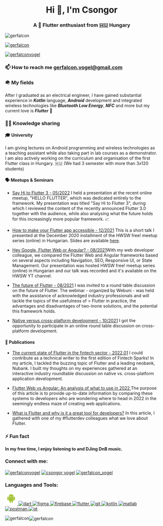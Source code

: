 <h1 align="center">Hi 👋, I'm Csongor</h1>
<h3 align="center">A 💙 Flutter enthusiast from 🇭🇺 Hungary</h3>

<p align="left"> <img src="https://komarev.com/ghpvc/?username=gerfalcon&label=Profile%20views&color=0e75b6&style=flat" alt="gerfalcon" /> </p>

<p align="left"> <a href="https://github.com/ryo-ma/github-profile-trophy"><img src="https://github-profile-trophy.vercel.app/?username=gerfalcon&theme=onedark&row=1&column=8" alt="gerfalcon" /></a> </p>

<p align="left"> <a href="https://twitter.com/gerfalconvogel" target="blank"><img src="https://img.shields.io/twitter/follow/gerfalconvogel?logo=twitter&style=for-the-badge" alt="gerfalconvogel" /></a> </p>

### 📫 How to reach me **gerfalcon.vogel@gmail.com**

### 🪖 My fields
After I graduated as an electrical engineer, I have gained substantial experience in ***Kotlin*** language, ***Android*** development and integrated wireless technologies like ***Bluetooth Low Energy***, ***NFC*** and more but my current love is ***Flutter*** 💙

### 👨‍🏫  Knowledge sharing
#### 🎓 University 
I am giving lectures on Android programming and wireless technologies as a teaching assistant while also taking part in lab courses as a demonstrator. I am also actively working on the curriculum and organisation of the first Flutter class in Hungary. 🇭🇺 (We had 3 semester with more than 3x120 students)

#### 🗣️ Meetups & Seminars
- [Say Hi to Flutter 3 - 05/2022](https://www.youtube.com/watch?v=cqMJhWSlEAw&t=3s&ab_channel=HWSW)
I held a presentation at the recent online meetup, "HELLO FLUTTER", which was dedicated entirely to the framework.
‍My presentation was titled "Say Hi to Flutter 3", during which I reviewed the content of the recently announced Flutter 3.0 together with the audience, while also analysing what the future holds for this increasingly more popular framework. 📈

- [How to make your Flutter app accessible - 12/2021](https://youtu.be/VGfzT_AuVPI?t=3240)
This is a short talk I presented at the December 2020 installment of the HWSW free! meetup series (online) in Hungarian.
Slides are available [here](https://speakerdeck.com/gerfalcon/how-to-make-your-flutter-app-accessible).

- [Hey Google, Flutter Web or Angular? - 08/2021](https://youtu.be/MQ7wdwjABHs?t=1787)With my web developer colleague, we compared the Flutter Web and Angular frameworks based on several aspects including Navigation, SEO, Responsive UI, or State Management.
Our presentation was hosted HWSW free! meetup series (online) in Hungarian and our talk was recorded and it's available on the HWSW YT channel.

- [The future of Flutter - 08/2021](https://youtu.be/YV5csJu-8qk)
I was invited to a round table discussion on the future of Flutter.
The webinar - organized by Webuni - was held with the assistance of acknowledged industry professionals and will tackle the topics of the usefulness of > Flutter in practice, the advantages and disadvantages of two-inone solutions, and the potential this framework holds.

- [Native versus cross-platform development - 10/2021](https://youtu.be/uMzdXnu0lyQ)
I got the opportunity to participate in an online round table discussion on cross-platform development.

#### 📝 Publications
- [The current state of Flutter in the fintech sector - 2022.01](https://sparks.fintechvilaga.hu/202201)
I could contribute as a technical writer to the first edition of Fintech Sparks!
In my article, I tackled the buzzing topic of Flutter and a leading neobank, Nubank.
I built my thoughts on my experiences gathered at an interactive industry roundtable discussion on native
vs. cross-platform application development.

- [Flutter Web vs Angular: An analysis of what to use in 2022 ](https://www.ffnext.io/blog/flutter-web-vs-angular-a-comprehensive-analysis-of-what-to-use-in-2022) 
The purpose of this article is to provide up-to-date information by comparing these systems to developers
who are wondering where to head in 2022 in the seemingly endless maze of creating web applications.

- [What is Flutter and why is it a great tool for developers?](https://www.ffnext.io/blog/what-is-flutter-and-why-is-it-a-great-tool-for-developers)
In this article, I gathered with one of my #flutterdev colleagues what we love about Flutter. 

### ⚡ Fun fact
**In my free time, I enjoy listening to and DJing DnB music.**


<h3 align="left">Connect with me:</h3>
<p align="left">
<a href="https://twitter.com/gerfalconvogel" target="blank"><img align="center" src="https://raw.githubusercontent.com/rahuldkjain/github-profile-readme-generator/master/src/images/icons/Social/twitter.svg" alt="gerfalconvogel" height="30" width="40" /></a>
<a href="https://linkedin.com/in/csongor vogel" target="blank"><img align="center" src="https://raw.githubusercontent.com/rahuldkjain/github-profile-readme-generator/master/src/images/icons/Social/linked-in-alt.svg" alt="csongor vogel" height="30" width="40" /></a>
<a href="https://instagram.com/gerfalcon_vogel" target="blank"><img align="center" src="https://raw.githubusercontent.com/rahuldkjain/github-profile-readme-generator/master/src/images/icons/Social/instagram.svg" alt="gerfalcon_vogel" height="30" width="40" /></a>
</p>

<h3 align="left">Languages and Tools:</h3>
<p align="left"> <a href="https://developer.android.com" target="_blank" rel="noreferrer"> <img src="https://raw.githubusercontent.com/devicons/devicon/master/icons/android/android-original-wordmark.svg" alt="android" width="40" height="40"/> </a> <a href="https://dart.dev" target="_blank" rel="noreferrer"> <img src="https://www.vectorlogo.zone/logos/dartlang/dartlang-icon.svg" alt="dart" width="40" height="40"/> </a> <a href="https://www.figma.com/" target="_blank" rel="noreferrer"> <img src="https://www.vectorlogo.zone/logos/figma/figma-icon.svg" alt="figma" width="40" height="40"/> </a> <a href="https://firebase.google.com/" target="_blank" rel="noreferrer"> <img src="https://www.vectorlogo.zone/logos/firebase/firebase-icon.svg" alt="firebase" width="40" height="40"/> </a> <a href="https://flutter.dev" target="_blank" rel="noreferrer"> <img src="https://www.vectorlogo.zone/logos/flutterio/flutterio-icon.svg" alt="flutter" width="40" height="40"/> </a> <a href="https://git-scm.com/" target="_blank" rel="noreferrer"> <img src="https://www.vectorlogo.zone/logos/git-scm/git-scm-icon.svg" alt="git" width="40" height="40"/> </a> <a href="https://kotlinlang.org" target="_blank" rel="noreferrer"> <img src="https://www.vectorlogo.zone/logos/kotlinlang/kotlinlang-icon.svg" alt="kotlin" width="40" height="40"/> </a> <a href="https://www.mathworks.com/" target="_blank" rel="noreferrer"> <img src="https://upload.wikimedia.org/wikipedia/commons/2/21/Matlab_Logo.png" alt="matlab" width="40" height="40"/> </a> <a href="https://postman.com" target="_blank" rel="noreferrer"> <img src="https://www.vectorlogo.zone/logos/getpostman/getpostman-icon.svg" alt="postman" width="40" height="40"/> </a> <a href="https://www.qt.io/" target="_blank" rel="noreferrer"> <img src="https://upload.wikimedia.org/wikipedia/commons/0/0b/Qt_logo_2016.svg" alt="qt" width="40" height="40"/> </a> </p>

<p><img align="left" src="https://github-readme-stats.vercel.app/api/top-langs?username=gerfalcon&show_icons=true&locale=en&layout=compact" alt="gerfalcon" /></p>


<p><img align="center" src="https://github-readme-streak-stats.herokuapp.com/?user=gerfalcon&" alt="gerfalcon" /></p>
